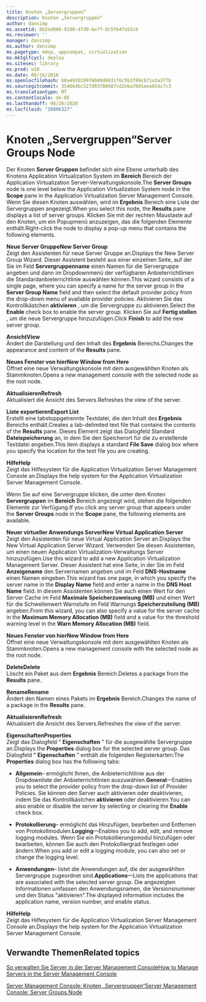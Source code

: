 ```yaml
---
title: Knoten „Servergruppen“
description: Knoten „Servergruppen“
author: dansimp
ms.assetid: 6b2ed086-9100-47d0-be7f-0c5fb4fa55c6
ms.reviewer: ''
manager: dansimp
ms.author: dansimp
ms.pagetype: mdop, appcompat, virtualization
ms.mktglfcycl: deploy
ms.sitesec: library
ms.prod: w10
ms.date: 06/16/2016
ms.openlocfilehash: b0a493019976040d6031f6c5b3f89cb71a3a377b
ms.sourcegitcommit: 354664bc527d93f80687cd2eba70d1eea024c7c3
ms.translationtype: MT
ms.contentlocale: de-DE
ms.lasthandoff: 06/26/2020
ms.locfileid: "10806327"
---
```

# <span data-ttu-id="2cf02-103">Knoten „Servergruppen“</span><span class="sxs-lookup"><span data-stu-id="2cf02-103">Server Groups Node</span></span>


<span data-ttu-id="2cf02-104">Der Knoten **Server Gruppen** befindet sich eine Ebene unterhalb des Knotens Application Virtualization System im **Bereich** Bereich der Application Virtualization Server-Verwaltungskonsole.</span><span class="sxs-lookup"><span data-stu-id="2cf02-104">The **Server Groups** node is one level below the Application Virtualization System node in the **Scope** pane in the Application Virtualization Server Management Console.</span></span> <span data-ttu-id="2cf02-105">Wenn Sie diesen Knoten auswählen, wird im **Ergebnis** Bereich eine Liste der Servergruppen angezeigt.</span><span class="sxs-lookup"><span data-stu-id="2cf02-105">When you select this node, the **Results** pane displays a list of server groups.</span></span> <span data-ttu-id="2cf02-106">Klicken Sie mit der rechten Maustaste auf den Knoten, um ein Popupmenü anzuzeigen, das die folgenden Elemente enthält.</span><span class="sxs-lookup"><span data-stu-id="2cf02-106">Right-click the node to display a pop-up menu that contains the following elements.</span></span>

<a href="" id="new-server-group"></a>**<span data-ttu-id="2cf02-107">Neue Server Gruppe</span><span class="sxs-lookup"><span data-stu-id="2cf02-107">New Server Group</span></span>**  
<span data-ttu-id="2cf02-108">Zeigt den Assistenten für neue Server Gruppe an.</span><span class="sxs-lookup"><span data-stu-id="2cf02-108">Displays the New Server Group Wizard.</span></span> <span data-ttu-id="2cf02-109">Dieser Assistent besteht aus einer einzelnen Seite, auf der Sie im Feld **Servergruppenname** einen Namen für die Servergruppe angeben und dann im Dropdownmenü der verfügbaren Anbieterrichtlinien die Standardanbieterrichtlinie auswählen können.</span><span class="sxs-lookup"><span data-stu-id="2cf02-109">This wizard consists of a single page, where you can specify a name for the server group in the **Server Group Name** field and then select the default provider policy from the drop-down menu of available provider policies.</span></span> <span data-ttu-id="2cf02-110">Aktivieren Sie das Kontrollkästchen **aktivieren** , um die Servergruppe zu aktivieren.</span><span class="sxs-lookup"><span data-stu-id="2cf02-110">Select the **Enable** check box to enable the server group.</span></span> <span data-ttu-id="2cf02-111">Klicken Sie auf **Fertig stellen** , um die neue Servergruppe hinzuzufügen.</span><span class="sxs-lookup"><span data-stu-id="2cf02-111">Click **Finish** to add the new server group.</span></span>

<a href="" id="view"></a>**<span data-ttu-id="2cf02-112">Ansicht</span><span class="sxs-lookup"><span data-stu-id="2cf02-112">View</span></span>**  
<span data-ttu-id="2cf02-113">Ändert die Darstellung und den Inhalt des **Ergebnis** Bereichs.</span><span class="sxs-lookup"><span data-stu-id="2cf02-113">Changes the appearance and content of the **Results** pane.</span></span>

<a href="" id="new-window-from-here"></a>**<span data-ttu-id="2cf02-114">Neues Fenster von hier</span><span class="sxs-lookup"><span data-stu-id="2cf02-114">New Window from Here</span></span>**  
<span data-ttu-id="2cf02-115">Öffnet eine neue Verwaltungskonsole mit dem ausgewählten Knoten als Stammknoten.</span><span class="sxs-lookup"><span data-stu-id="2cf02-115">Opens a new management console with the selected node as the root node.</span></span>

<a href="" id="refresh"></a>**<span data-ttu-id="2cf02-116">Aktualisieren</span><span class="sxs-lookup"><span data-stu-id="2cf02-116">Refresh</span></span>**  
<span data-ttu-id="2cf02-117">Aktualisiert die Ansicht des Servers.</span><span class="sxs-lookup"><span data-stu-id="2cf02-117">Refreshes the view of the server.</span></span>

<a href="" id="export-list"></a>**<span data-ttu-id="2cf02-118">Liste exportieren</span><span class="sxs-lookup"><span data-stu-id="2cf02-118">Export List</span></span>**  
<span data-ttu-id="2cf02-119">Erstellt eine tabstoppgetrennte Textdatei, die den Inhalt des **Ergebnis** Bereichs enthält.</span><span class="sxs-lookup"><span data-stu-id="2cf02-119">Creates a tab-delimited text file that contains the contents of the **Results** pane.</span></span> <span data-ttu-id="2cf02-120">Dieses Element zeigt das Dialogfeld Standard **Dateispeicherung** an, in dem Sie den Speicherort für die zu erstellende Textdatei angeben.</span><span class="sxs-lookup"><span data-stu-id="2cf02-120">This item displays a standard **File Save** dialog box where you specify the location for the text file you are creating.</span></span>

<a href="" id="help"></a>**<span data-ttu-id="2cf02-121">Hilfe</span><span class="sxs-lookup"><span data-stu-id="2cf02-121">Help</span></span>**  
<span data-ttu-id="2cf02-122">Zeigt das Hilfesystem für die Application Virtualization Server Management Console an.</span><span class="sxs-lookup"><span data-stu-id="2cf02-122">Displays the help system for the Application Virtualization Server Management Console.</span></span>

<span data-ttu-id="2cf02-123">Wenn Sie auf eine Servergruppe klicken, die unter dem Knoten **Servergruppen** im **Bereich** Bereich angezeigt wird, stehen die folgenden Elemente zur Verfügung.</span><span class="sxs-lookup"><span data-stu-id="2cf02-123">If you click any server group that appears under the **Server Groups** node in the **Scope** pane, the following elements are available.</span></span>

<a href="" id="new-virtual-application-server"></a>**<span data-ttu-id="2cf02-124">Neuer virtueller Anwendungs Server</span><span class="sxs-lookup"><span data-stu-id="2cf02-124">New Virtual Application Server</span></span>**  
<span data-ttu-id="2cf02-125">Zeigt den Assistenten für neue Virtual Application Server an.</span><span class="sxs-lookup"><span data-stu-id="2cf02-125">Displays the New Virtual Application Server Wizard.</span></span> <span data-ttu-id="2cf02-126">Verwenden Sie diesen Assistenten, um einen neuen Application Virtualization-Verwaltungs Server hinzuzufügen.</span><span class="sxs-lookup"><span data-stu-id="2cf02-126">Use this wizard to add a new Application Virtualization Management Server.</span></span> <span data-ttu-id="2cf02-127">Dieser Assistent hat eine Seite, in der Sie im Feld **Anzeigename** den Servernamen angeben und im Feld **DNS-Hostname** einen Namen eingeben.</span><span class="sxs-lookup"><span data-stu-id="2cf02-127">This wizard has one page, in which you specify the server name in the **Display Name** field and enter a name in the **DNS Host Name** field.</span></span> <span data-ttu-id="2cf02-128">In diesem Assistenten können Sie auch einen Wert für den Server Cache im Feld **Maximale Speicherzuweisung (MB)** und einen Wert für die Schwellenwert Warnstufe im Feld Warnungs **Speicherzuteilung (MB)** angeben.</span><span class="sxs-lookup"><span data-stu-id="2cf02-128">From this wizard, you can also specify a value for the server cache in the **Maximum Memory Allocation (MB)** field and a value for the threshold warning level in the **Warn Memory Allocation (MB)** field.</span></span>

<a href="" id="new-window-from-here"></a>**<span data-ttu-id="2cf02-129">Neues Fenster von hier</span><span class="sxs-lookup"><span data-stu-id="2cf02-129">New Window from Here</span></span>**  
<span data-ttu-id="2cf02-130">Öffnet eine neue Verwaltungskonsole mit dem ausgewählten Knoten als Stammknoten.</span><span class="sxs-lookup"><span data-stu-id="2cf02-130">Opens a new management console with the selected node as the root node.</span></span>

<a href="" id="delete"></a>**<span data-ttu-id="2cf02-131">Delete</span><span class="sxs-lookup"><span data-stu-id="2cf02-131">Delete</span></span>**  
<span data-ttu-id="2cf02-132">Löscht ein Paket aus dem **Ergebnis** Bereich.</span><span class="sxs-lookup"><span data-stu-id="2cf02-132">Deletes a package from the **Results** pane.</span></span>

<a href="" id="rename"></a>**<span data-ttu-id="2cf02-133">Rename</span><span class="sxs-lookup"><span data-stu-id="2cf02-133">Rename</span></span>**  
<span data-ttu-id="2cf02-134">Ändert den Namen eines Pakets im **Ergebnis** Bereich.</span><span class="sxs-lookup"><span data-stu-id="2cf02-134">Changes the name of a package in the **Results** pane.</span></span>

<a href="" id="refresh"></a>**<span data-ttu-id="2cf02-135">Aktualisieren</span><span class="sxs-lookup"><span data-stu-id="2cf02-135">Refresh</span></span>**  
<span data-ttu-id="2cf02-136">Aktualisiert die Ansicht des Servers.</span><span class="sxs-lookup"><span data-stu-id="2cf02-136">Refreshes the view of the server.</span></span>

<a href="" id="properties"></a>**<span data-ttu-id="2cf02-137">Eigenschaften</span><span class="sxs-lookup"><span data-stu-id="2cf02-137">Properties</span></span>**  
<span data-ttu-id="2cf02-138">Zeigt das Dialogfeld " **Eigenschaften** " für die ausgewählte Servergruppe an.</span><span class="sxs-lookup"><span data-stu-id="2cf02-138">Displays the **Properties** dialog box for the selected server group.</span></span> <span data-ttu-id="2cf02-139">Das Dialogfeld " **Eigenschaften** " enthält die folgenden Registerkarten:</span><span class="sxs-lookup"><span data-stu-id="2cf02-139">The **Properties** dialog box has the following tabs:</span></span>

-   <span data-ttu-id="2cf02-140">**Allgemein**– ermöglicht Ihnen, die Anbieterrichtlinie aus der Dropdownliste der Anbieterrichtlinien auszuwählen.</span><span class="sxs-lookup"><span data-stu-id="2cf02-140">**General**—Enables you to select the provider policy from the drop-down list of Provider Policies.</span></span> <span data-ttu-id="2cf02-141">Sie können den Server auch aktivieren oder deaktivieren, indem Sie das Kontrollkästchen **aktivieren** oder deaktivieren.</span><span class="sxs-lookup"><span data-stu-id="2cf02-141">You can also enable or disable the server by selecting or clearing the **Enable** check box.</span></span>

-   <span data-ttu-id="2cf02-142">**Protokollierung**– ermöglicht das Hinzufügen, bearbeiten und Entfernen von Protokollmodulen.</span><span class="sxs-lookup"><span data-stu-id="2cf02-142">**Logging**—Enables you to add, edit, and remove logging modules.</span></span> <span data-ttu-id="2cf02-143">Wenn Sie ein Protokollierungsmodul hinzufügen oder bearbeiten, können Sie auch den Protokolliergrad festlegen oder ändern.</span><span class="sxs-lookup"><span data-stu-id="2cf02-143">When you add or edit a logging module, you can also set or change the logging level.</span></span>

-   <span data-ttu-id="2cf02-144">**Anwendungen**– listet die Anwendungen auf, die der ausgewählten Servergruppe zugeordnet sind.</span><span class="sxs-lookup"><span data-stu-id="2cf02-144">**Applications**—Lists the applications that are associated with the selected server group.</span></span> <span data-ttu-id="2cf02-145">Die angezeigten Informationen umfassen den Anwendungsnamen, die Versionsnummer und den Status "aktivieren".</span><span class="sxs-lookup"><span data-stu-id="2cf02-145">The displayed information includes the application name, version number, and enable status.</span></span>

<a href="" id="help"></a>**<span data-ttu-id="2cf02-146">Hilfe</span><span class="sxs-lookup"><span data-stu-id="2cf02-146">Help</span></span>**  
<span data-ttu-id="2cf02-147">Zeigt das Hilfesystem für die Application Virtualization Server Management Console an.</span><span class="sxs-lookup"><span data-stu-id="2cf02-147">Displays the help system for the Application Virtualization Server Management Console.</span></span>

## <span data-ttu-id="2cf02-148">Verwandte Themen</span><span class="sxs-lookup"><span data-stu-id="2cf02-148">Related topics</span></span>


[<span data-ttu-id="2cf02-149">So verwalten Sie Server in der Server Management Console</span><span class="sxs-lookup"><span data-stu-id="2cf02-149">How to Manage Servers in the Server Management Console</span></span>](how-to-manage-servers-in-the-server-management-console.md)

[<span data-ttu-id="2cf02-150">Server Management Console: Knoten „Servergruppen“</span><span class="sxs-lookup"><span data-stu-id="2cf02-150">Server Management Console: Server Groups Node</span></span>](server-management-console-server-groups-node.md)

 

 





